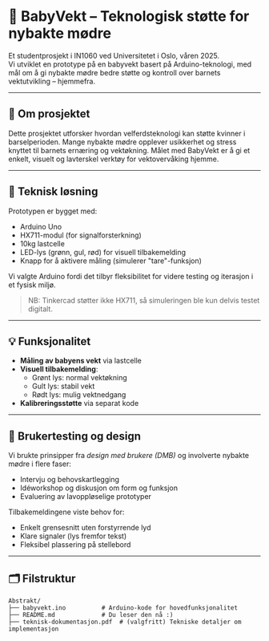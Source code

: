 # 👶 BabyVekt – Teknologisk støtte for nybakte mødre

Et studentprosjekt i IN1060 ved Universitetet i Oslo, våren 2025.  
Vi utviklet en prototype på en babyvekt basert på Arduino-teknologi, med mål om å gi nybakte mødre bedre støtte og kontroll over barnets vektutvikling – hjemmefra.

---

## 📌 Om prosjektet

Dette prosjektet utforsker hvordan velferdsteknologi kan støtte kvinner i barselperioden. Mange nybakte mødre opplever usikkerhet og stress knyttet til barnets ernæring og vektøkning. Målet med BabyVekt er å gi et enkelt, visuelt og lavterskel verktøy for vektovervåking hjemme.

---

## 🔧 Teknisk løsning

Prototypen er bygget med:
- Arduino Uno
- HX711-modul (for signalforsterkning)
- 10kg lastcelle
- LED-lys (grønn, gul, rød) for visuell tilbakemelding
- Knapp for å aktivere måling (simulerer "tare"-funksjon)

Vi valgte Arduino fordi det tilbyr fleksibilitet for videre testing og iterasjon i et fysisk miljø.

> NB: Tinkercad støtter ikke HX711, så simuleringen ble kun delvis testet digitalt.

---

## 💡 Funksjonalitet

- **Måling av babyens vekt** via lastcelle
- **Visuell tilbakemelding**:
  - Grønt lys: normal vektøkning
  - Gult lys: stabil vekt
  - Rødt lys: mulig vektnedgang
- **Kalibreringsstøtte** via separat kode

---

## 🧪 Brukertesting og design

Vi brukte prinsipper fra *design med brukere (DMB)* og involverte nybakte mødre i flere faser:
- Intervju og behovskartlegging
- Idéworkshop og diskusjon om form og funksjon
- Evaluering av lavoppløselige prototyper

Tilbakemeldingene viste behov for:
- Enkelt grensesnitt uten forstyrrende lyd
- Klare signaler (lys fremfor tekst)
- Fleksibel plassering på stellebord

---

## 🗂️ Filstruktur

```plaintext
Abstrakt/
├── babyvekt.ino          # Arduino-kode for hovedfunksjonalitet
├── README.md             # Du leser den nå :)
├── teknisk-dokumentasjon.pdf  # (valgfritt) Tekniske detaljer om implementasjon

